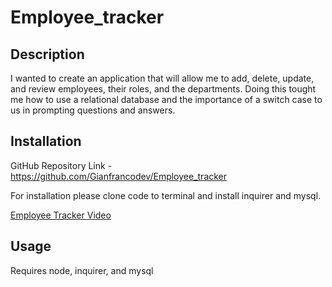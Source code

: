 # Employee_tracker

## Description

I wanted to create an application that will allow me to add, delete, update, and review employees, their roles, and the departments. Doing this tought me how to use a relational database and the importance of a switch case to us in prompting questions and answers.


## Installation

GitHub Repository Link - https://github.com/Gianfrancodev/Employee_tracker



For installation please clone code to terminal and install inquirer and mysql.

[Employee Tracker Video](https://drive.google.com/file/d/1vgyduc1ThTJQNTTpsfNDmY706XYat9Ym/view) 


## Usage

Requires node, inquirer, and mysql